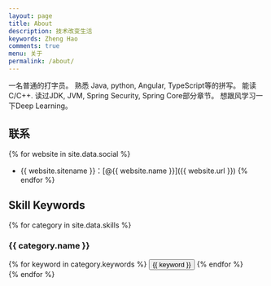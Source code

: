 ```yaml
---
layout: page
title: About
description: 技术改变生活
keywords: Zheng Hao
comments: true
menu: 关于
permalink: /about/
---
```


一名普通的打字员。
熟悉 Java, python, Angular, TypeScript等的拼写。
能读 C/C++.
读过JDK, JVM, Spring Security, Spring Core部分章节。
想跟风学习一下Deep Learning。

## 联系

{% for website in site.data.social %}
* {{ website.sitename }}：[@{{ website.name }}]({{ website.url }})
{% endfor %}

## Skill Keywords

{% for category in site.data.skills %}
### {{ category.name }}
<div class="btn-inline">
{% for keyword in category.keywords %}
<button class="btn btn-outline" type="button">{{ keyword }}</button>
{% endfor %}
</div>
{% endfor %}
